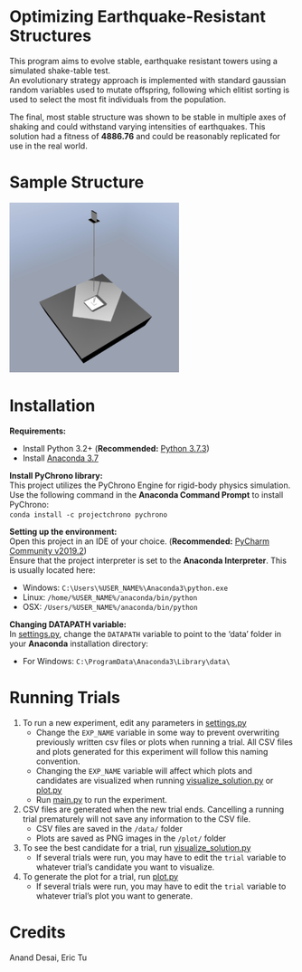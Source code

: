 # Optimizing Earthquake-Resistant Structures

This program aims to evolve stable, earthquake resistant towers using a simulated shake-table test.
</br>An evolutionary strategy approach is implemented with standard gaussian random variables used to mutate offspring,
following which elitist sorting is used to select the most fit individuals from the population.

The final, most stable structure was shown to be stable in multiple axes of shaking and could withstand varying
intensities of earthquakes. This solution had a fitness of **4886.76** and could be reasonably replicated for use in the
real world.

# Sample Structure
<img src="/solution%20results/best.PNG" width="300" height="300">

# Installation

**Requirements:**
* Install Python 3.2+ (**Recommended:** [Python 3.7.3](https://www.python.org/downloads/))
* Install [Anaconda 3.7](https://www.anaconda.com/distribution/)

**Install PyChrono library:**
</br>This project utilizes the PyChrono Engine for rigid-body physics simulation.
</br>Use the following command in the **Anaconda Command Prompt** to install PyChrono:
</br>`conda install -c projectchrono pychrono`

**Setting up the environment:**
</br>Open this project in an IDE of your choice. (**Recommended:** [PyCharm Community v2019.2](https://www.jetbrains.com/pycharm/download/#section=windows))
</br>Ensure that the project interpreter is set to the **Anaconda Interpreter**. This is usually located here:
* Windows: `C:\Users\%USER_NAME%\Anaconda3\python.exe`
* Linux: `/home/%USER_NAME%/anaconda/bin/python`
* OSX: `/Users/%USER_NAME%/anaconda/bin/python`

**Changing DATAPATH variable:**
</br>In [settings.py](/settings.py), change the `DATAPATH` variable to point to the ‘data’ folder in your **Anaconda** installation directory:
* For Windows: `C:\ProgramData\Anaconda3\Library\data\`

# Running Trials

1.	To run a new experiment, edit any parameters in [settings.py](/settings.py)
    *	Change the `EXP_NAME` variable in some way to prevent overwriting previously written csv files or plots when running a trial. All CSV files and plots generated for this experiment will follow this naming convention. 
    *	Changing the `EXP_NAME` variable will affect which plots and candidates are visualized when running [visualize_solution.py](/utility/visualize_solution.py) or [plot.py](/utility/plot.py)
    *	Run [main.py](main.py) to run the experiment.
2.	CSV files are generated when the new trial ends. Cancelling a running trial prematurely will not save any information to the CSV file.
    *	CSV files are saved in the `/data/` folder
    *	Plots are saved as PNG images in the `/plot/` folder
3.	To see the best candidate for a trial, run [visualize_solution.py](/utility/visualize_solution.py)
    *	If several trials were run, you may have to edit the `trial` variable to whatever trial’s candidate you want to visualize.
4.	To generate the plot for a trial, run [plot.py](/utility/plot.py)
    *	If several trials were run, you may have to edit the `trial` variable to whatever trial’s plot you want to generate.

# Credits
Anand Desai, Eric Tu

